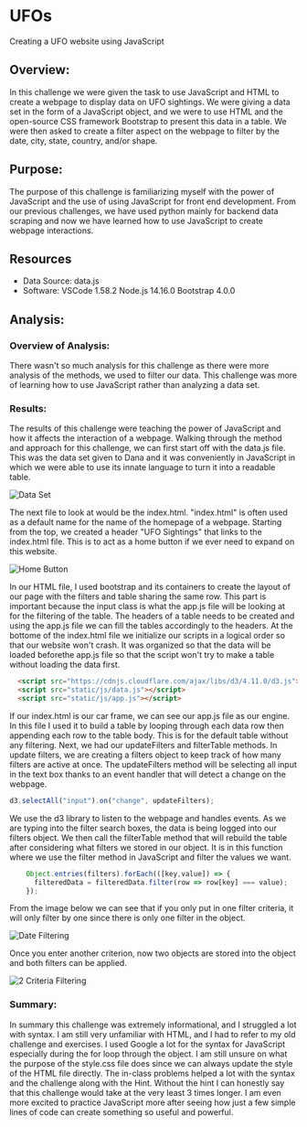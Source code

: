 # UFOs
Creating a UFO website using JavaScript
## Overview:
In this challenge we were given the task to use JavaScript and HTML to create a webpage to display data on UFO sightings. We were giving a data set in the form of a JavaScript object, and we were to use HTML and the open-source CSS framework Bootstrap to present this data in a table. We were then asked to create a filter aspect on the webpage to filter by the date, city, state, country, and/or shape.  

## Purpose:
The purpose of this challenge is familiarizing myself with the power of JavaScript and the use of using JavaScript for front end development. From our previous challenges, we have used python mainly for backend data scraping and now we have learned how to use JavaScript to create webpage interactions. 

## Resources
* Data Source: 
data.js
* Software: 
VSCode 1.58.2
Node.js 14.16.0
Bootstrap 4.0.0

## Analysis:
### Overview of Analysis:
There wasn't so much analysis for this challenge as there were more analysis of the methods, we used to filter our data. This challenge was more of learning how to use JavaScript rather than analyzing a data set. 

### Results:
The results of this challenge were teaching the power of JavaScript and how it affects the interaction of a webpage. Walking through the method and approach for this challenge, we can first start off with the data.js file. This was the data set given to Dana and it was conveniently in JavaScript in which we were able to use its innate language to turn it into a readable table. 

![Data Set](https://github.com/lo7kyle/surfs_up/blob/main/Resources/June_statistics.PNG) 


The next file to look at would be the index.html. "index.html" is often used as a default name for the name of the homepage of a webpage. Starting from the top, we created a header "UFO Sightings" that links to the index.html file. This is to act as a home button if we ever need to expand on this website.   

![Home Button](https://github.com/lo7kyle/surfs_up/blob/main/Resources/June_statistics.PNG) 

In our HTML file, I used bootstrap and its containers to create the layout of our page with the filters and table sharing the same row. This part is important because the input class is what the app.js file will be looking at for the filtering of the table. The headers of a table needs to be created and using the app.js file we can fill the tables accordingly to the headers. At the bottome of the index.html file we initialize our scripts in a logical order so that our website won't crash. It was organized so that the data will be loaded beforethe app.js file so that the script won't try to make a table without loading the data first.

``` html
  <script src="https://cdnjs.cloudflare.com/ajax/libs/d3/4.11.0/d3.js"></script>
  <script src="static/js/data.js"></script>
  <script src="static/js/app.js"></script> 
```

If our index.html is our car frame, we can see our app.js file as our engine. In this file I used it to build a table by looping through each data row then appending each row to the table body. This is for the default table without any filtering. Next, we had our updateFilters and filterTable methods. In update filters, we are creating a filters object to keep track of how many filters are active at once. The updateFilters method will be selecting all input in the text box thanks to an event handler that will detect a change on the webpage. 

```js
d3.selectAll("input").on("change", updateFilters);
````
We use the d3 library to listen to the webpage and handles events. As we are typing into the filter search boxes, the data is being logged into our filters object. We then call the filterTable method that will rebuild the table after considering what filters we stored in our object. It is in this function where we use the filter method in JavaScript and filter the values we want. 
```js
    Object.entries(filters).forEach(([key,value]) => { 
      filteredData = filteredData.filter(row => row[key] === value);
    });
```
From the image below we can see that if you only put in one filter criteria, it will only filter by one since there is only one filter in the object. 

![Date Filtering](https://github.com/lo7kyle/surfs_up/blob/main/Resources/June_statistics.PNG) 

Once you enter another criterion, now two objects are stored into the object and both filters can be applied.

![2 Criteria Filtering](https://github.com/lo7kyle/surfs_up/blob/main/Resources/June_statistics.PNG) 

### Summary:
In summary this challenge was extremely informational, and I struggled a lot with syntax. I am still very unfamiliar with HTML, and I had to refer to my old challenge and exercises. I used Google a lot for the syntax for JavaScript especially during the for loop through the object. I am still unsure on what the purpose of the style.css file does since we can always update the style of the HTML file directly. The in-class problems helped a lot with the syntax and the challenge along with the Hint. Without the hint I can honestly say that this challenge would take at the very least 3 times longer. I am even more excited to practice JavaScript more after seeing how just a few simple lines of code can create something so useful and powerful.
